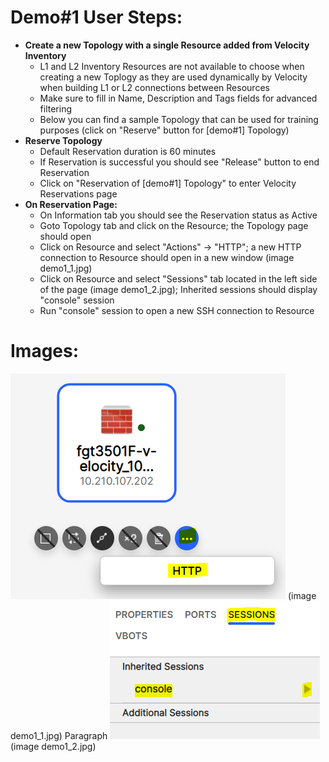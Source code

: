 # Demo#1 User Steps:

* **Create a new Topology with a single Resource added from Velocity Inventory**
    * L1 and L2 Inventory Resources are not available to choose when creating a new Toplogy as they are used dynamically by Velocity when building L1 or L2 connections between Resources
    * Make sure to fill in Name, Description and Tags fields for advanced filtering
    * Below you can find a sample Topology that can be used for training purposes (click on "Reserve" button for \[demo#1\] Topology)
* **Reserve Topology**  
    * Default Reservation duration is 60 minutes
    * If Reservation is successful you should see "Release" button to end Reservation
    * Click on "Reservation of \[demo#1\] Topology" to enter Velocity Reservations page
* **On Reservation Page:**
    * On Information tab you should see the Reservation status as Active
    * Goto Topology tab and click on the Resource; the Topology page should open
    * Click on Resource and select "Actions" -> "HTTP"; a new HTTP connection to Resource should open in a new window (image demo1_1.jpg)
    * Click on Resource and select "Sessions" tab located in the left side of the page (image demo1_2.jpg); Inherited sessions should display "console" session
    * Run "console" session to open a new SSH connection to Resource



# Images:
![Image from file](demo1_1.jpg)
(image demo1_1.jpg)
Paragraph ![Image from file](demo1_2.jpg)
(image demo1_2.jpg)

